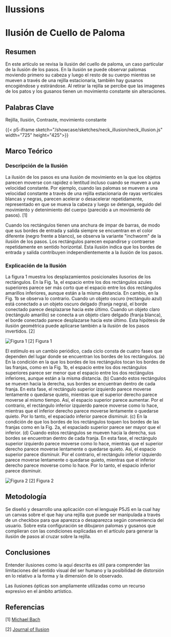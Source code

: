 # Ilussions
# Ilusión de Cuello de Paloma

## Resumen

En este artículo se revisa la ilusión del cuello de paloma, un caso particular de la ilusión de los pasos. En la ilusión se puede observar palomas moviendo primero su cabeza y luego el resto de su cuerpo mientras se mueven a través de una rejilla estacionaria, también hay gusanos encogiéndose y estirándose. Al retirar la rejilla se percibe que las imagenes de los patos y los gusanos tienen un movimiento constante sin alteraciones.

## Palabras Clave

Rejilla, Ilusión, Contraste, movimiento constante

{{< p5-iframe sketch="/showcase/sketches/neck_illusion/neck_illusion.js" width="725" height="425">}}

 
## Marco Teórico
### Descripción de la Ilusión

La ilusión de los pasos es una ilusión de movimiento en la que los objetos parecen moverse con rapidez o lentitud incluso cuando se mueven a una velocidad constante. Por ejemplo, cuando las palomas se mueven a una velocidad constante a través de una rejilla estacionaria de rayas verticales blancas y negras, parecen acelerar o desacelerar repetidamente, representado en que se mueva la cabeza y luego se detenga, seguido del movimiento y detenimiento del cuerpo (parecido a un movimiento de pasos). [1]

Cuando los rectángulos tienen una anchura de impar de barras, de modo que sus bordes de entrada y salida siempre se encuentran en el color diferente (negro frente a blanco), se observa la variante "inchworm" de la ilusión de los pasos. Los rectángulos parecen expandirse y contraerse repetidamente en sentido horizontal. Esta ilusión indica que los bordes de entrada y salida contribuyen independientemente a la ilusión de los pasos.

### Explicación de la Ilusión

La figura 1 muestra los desplazamientos posicionales ilusorios de los rectángulos. En la Fig. 1a, el espacio entre los dos rectángulos azules superiores parece ser más corto que el espacio entre los dos rectángulos amarillos inferiores, aunque están a la misma distancia. En cambio, en la Fig. 1b se observa lo contrario. Cuando un objeto oscuro (rectángulo azul) está conectado a un objeto oscuro delgado (franja negra), el borde conectado parece desplazarse hacia este último. Cuando un objeto claro (rectángulo amarillo) se conecta a un objeto claro delgado (franja blanca), el borde conectado parece desplazarse hacia este último. Esta hipótesis de ilusión geométrica puede aplicarse también a la ilusión de los pasos invertidos. [2]

![Figura 1](../fig1_pigeon.jpg) [2]
 Figura 1

El estímulo es un cambio periódico, cada ciclo consta de cuatro fases que dependen del lugar donde se encuentran los bordes de los rectángulos. (a) En la condición en la que los bordes de los rectángulos tocan los bordes de las franjas, como en la Fig. 1b, el espacio entre los dos rectángulos superiores parece ser menor que el espacio entre los dos rectángulos inferiores, aunque están a la misma distancia. (b) Cuando estos rectángulos se mueven hacia la derecha, sus bordes se encuentran dentro de cada franja. En esta fase, el rectángulo superior izquierdo parece moverse lentamente o quedarse quieto, mientras que el superior derecho parece moverse al mismo tiempo. Así, el espacio superior parece aumentar. Por el contrario, el rectángulo inferior izquierdo parece moverse como lo hace, mientras que el inferior derecho parece moverse lentamente o quedarse quieto. Por lo tanto, el espaciado inferior parece disminuir. (c) En la condición de que los bordes de los rectángulos toquen los bordes de las franjas como en la Fig. 2a, el espaciado superior parece ser mayor que el inferior. (d) Cuando estos rectángulos se mueven hacia la derecha, sus bordes se encuentran dentro de cada franja. En esta fase, el rectángulo superior izquierdo parece moverse como lo hace, mientras que el superior derecho parece moverse lentamente o quedarse quieto. Así, el espacio superior parece disminuir. Por el contrario, el rectángulo inferior izquierdo parece moverse lentamente o quedarse quieto, mientras que el inferior derecho parece moverse como lo hace. Por lo tanto, el espacio inferior parece disminuir.

![Figura 2](../fig2_pigeon.jpg) [2]
 Figura 2

## Metodología

Se diseñó y desarrollo una aplicación con el lenguaje P5JS en la cual hay un canvas sobre el que hay una rejilla que puede ser manipulada a través de un checkbox para que aparezca o desaparezca según conveniencia del usuario. Sobre esta configuración se dibujaron palomas y gusanos que complieran con las condiciones explicadas en el artículo para generar la ilusión de pasos al cruzar sobre la rejilla.


## Conclusiones

Entender ilusiones como la aquí descrita es útil para comprender las limitaciones del sentido visual del ser humano y la posibilidad de distorsión en lo relativo a la forma y la dimensión de lo observado. 

Las ilusiones ópticas son ampliamente utilizadas como un recurso expresivo en el ámbito artístico.

## Referencias

[1]
[Michael Bach](https://michaelbach.de/ot/mot-pigeonNeck/index.html) 

[2]
[Journal of Ilusion](https://journalofillusion.net/index.php/joi/article/view/5612/13464)


